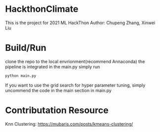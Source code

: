 # HackthonClimate
This is the project for 2021 ML HackThon 
Author: Chupeng Zhang, Xinwei Liu 

# Build/Run
clone the repo to the local envrionment(recommend Annaconda)
the pipeline is integrated in the main.py
simply run
```python 
python main.py
```
If you want to use the grid search for hyper parameter tuning, simply uncommend the code in the main section in main.py

# Contributation Resource 
Knn Clustering: https://mubaris.com/posts/kmeans-clustering/
